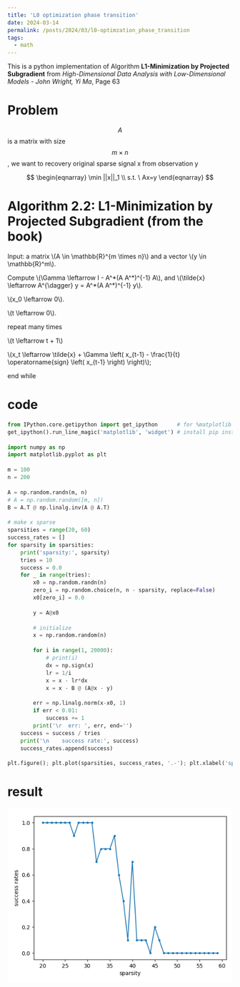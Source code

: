 ```yaml
---
title: 'L0 optimization phase transition'
date: 2024-03-14
permalink: /posts/2024/03/l0-optimzation_phase_transition
tags:
  - math
---
```


This is a python implementation of Algorithm **L1-Minimization by Projected Subgradient** from *High-Dimensional Data Analysis with Low-Dimensional Models - John Wright, Yi Ma*, Page 63

# Problem

$$A$$ is a matrix with size $$m \times n$$, we want to recovery original sparse signal x from observation y

$$
\begin{eqnarray}
\min ||x||_1 \\
s.t. \  Ax=y 
\end{eqnarray}
$$


# Algorithm 2.2: L1-Minimization by Projected Subgradient (from the book)

<p>Input: a matrix \(A \in \mathbb{R}^{m \times n}\) and a vector \(y \in \mathbb{R}^m\).</p>  
<p>Compute \(\Gamma \leftarrow I - A^*(A A^*)^{-1} A\), and \(\tilde{x} \leftarrow A^{\dagger} y = A^*(A A^*)^{-1} y\).</p>  
<p>\(x_0 \leftarrow 0\).</p>  
<p>\(t \leftarrow 0\).</p>  
<p>repeat many times</p>  
<p>\(t \leftarrow t + 1\)</p>  
<p>\(x_t \leftarrow \tilde{x} + \Gamma \left( x_{t-1} - \frac{1}{t} \operatorname{sign} \left( x_{t-1} \right) \right)\);</p>  
<p>end while</p>

<!-- 
original latex: 

Input: a matrix A \in \mathbb{R}^{m \times n} and a vector y \in \mathbb{R}^m.   
Compute \Gamma \leftarrow I - A^*(A A^*)^{-1} A, and \tilde{x} \leftarrow A^{\dagger} y = A^*(A A^*)^{-1} y.  
x_0 \leftarrow 0.  
t \leftarrow 0.  
repeat many times  
t \leftarrow t + 1  
x_t \leftarrow \tilde{x} + \Gamma \left( x_{t-1} - \frac{1}{t} \operatorname{sign} \left( x_{t-1} \right) \right) ;  
end while 
采用MathJax语法重写此段，输出源码。注意每一行需要能正确的显示，而不是全部显示在一行中 -->

# code

```python
from IPython.core.getipython import get_ipython      # for %matplotlib
get_ipython().run_line_magic('matplotlib', 'widget') # install pip install ipympl 

import numpy as np
import matplotlib.pyplot as plt

m = 100
n = 200

A = np.random.randn(m, n)
# A = np.random.random([m, n])
B = A.T @ np.linalg.inv(A @ A.T)

# make x sparse
sparsities = range(20, 60)
success_rates = []
for sparsity in sparsities:
    print('sparsity:', sparsity)
    tries = 10
    success = 0.0
    for _ in range(tries):
        x0 = np.random.randn(n)
        zero_i = np.random.choice(n, n - sparsity, replace=False)
        x0[zero_i] = 0.0

        y = A@x0

        # initialize
        x = np.random.random(n)

        for i in range(1, 20000):
            # print(i)
            dx = np.sign(x)
            lr = 1/i
            x = x - lr*dx
            x = x - B @ (A@x - y)

        err = np.linalg.norm(x-x0, 1)
        if err < 0.01:
            success += 1
        print('\r  err: ', err, end='')
    success = success / tries
    print('\n    success rate:', success)
    success_rates.append(success)

plt.figure(); plt.plot(sparsities, success_rates, '.-'); plt.xlabel('sparsity'); plt.ylabel('success rates')

```

# result

![L0 phase transition curve](/images/blogs/2024/03/l0-optimzation_phase_transition/transition.png)

